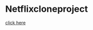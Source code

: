 # Netflixcloneproject
<a href="https://netflix-bice-nine.vercel.app/" target="_blank">click here</a> 
